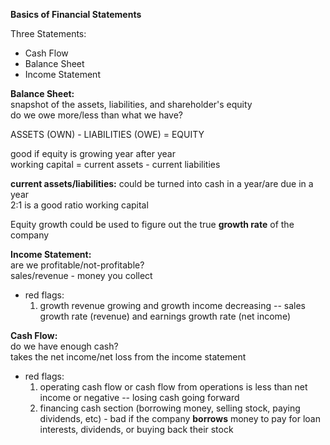 **Basics of Financial Statements**


Three Statements:  
- Cash Flow  
- Balance Sheet  
- Income Statement  

**Balance Sheet:**    
snapshot of the assets, liabilities, and shareholder's equity  
do we owe more/less than what we have?  

ASSETS (OWN) - LIABILITIES (OWE) = EQUITY  

good if equity is growing year after year  
working capital = current assets - current liabilities  

**current assets/liabilities:** could be turned into cash in a year/are due in a year  
2:1 is a good ratio working capital  

Equity growth could be used to figure out the true **growth rate** of the company  

**Income Statement:**    
are we profitable/not-profitable?  
sales/revenue - money you collect  
  - red flags:  
	1. growth revenue growing and growth income decreasing -- sales growth rate (revenue) and earnings growth rate (net income)  

**Cash Flow:**    
do we have enough cash?  
takes the net income/net loss from the income statement  
  - red flags:  
	1. operating cash flow or cash flow from operations is less than net income
	   or negative -- losing cash going forward    
	2. financing cash section (borrowing money, selling stock, paying
	   dividends, etc) - bad if the company **borrows** money to pay for loan
	   interests, dividends, or buying back their stock  
